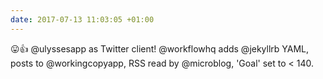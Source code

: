 ```yaml
---
date: 2017-07-13 11:03:05 +01:00
---
```


😛👍 @ulyssesapp as Twitter client! @workflowhq adds @jekyllrb YAML, posts to @workingcopyapp, RSS read by @microblog, 'Goal' set to \< 140.